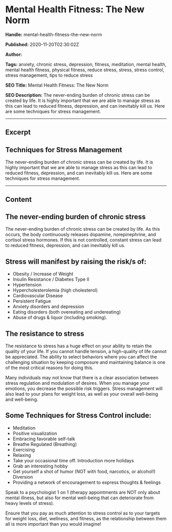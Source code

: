 # Mental Health Fitness: The New Norm

**Handle:** mental-health-fitness-the-new-norm

**Published:** 2020-11-20T02:30:02Z

**Author:**  

**Tags:** anxiety, chronic stress, depression, fitness, meditation, mental health, mental health fitness, physical fitness, reduce stress, stress, stress control, stress management, tips to reduce stress

**SEO Title:** Mental Health Fitness: The New Norm 

**SEO Description:** The never-ending burden of chronic stress can be created by life. It is highly important that we are able to manage stress as this can lead to reduced fitness, depression, and can inevitably kill us. Here are some techniques for stress management.

---

## Excerpt

## Techniques for Stress Management

The never-ending burden of chronic stress can be created by life. It is highly important that we are able to manage stress as this can lead to reduced fitness, depression, and can inevitably kill us. Here are some techniques for stress management.

---

## Content

## The never-ending burden of chronic stress

The never-ending burden of chronic stress can be created by life. As this occurs, the body continuously releases dopamine, norepinephrine, and cortisol stress hormones. If this is not controlled, constant stress can lead to reduced fitness, depression, and can inevitably kill us.

## Stress will manifest by raising the risk/s of:

- Obesity / Increase of Weight
- Insulin Resistance / Diabetes Type II
- Hypertension
- Hypercholesterolemia (high cholesterol)
- Cardiovascular Disease
- Persistent Fatigue
- Anxiety disorders and depression
- Eating disorders (both overeating and undereating)
- Abuse of drugs & liquor (including smoking).

## The resistance to stress

The resistance to stress has a huge effect on your ability to retain the quality of your life. If you cannot handle tension, a high-quality of life cannot be appreciated. The ability to select behaviors where you can affect the challenging situation by keeping composure and maintaining balance is one of the most critical reasons for doing this.

Many individuals may not know that there is a clear association between stress regulation and modulation of desires. When you manage your emotions, you decrease the possible risk triggers. Stress management will also lead to your plans for weight loss, as well as your overall well-being and well-being.

## Some Techniques for Stress Control include:

- Meditation
- Positive visualization
- Embracing favorable self-talk
- Breathe Regulated (Breathing)
- Exercising
- Relaxing
- Take your occasional time off. Introduction more holidays
- Grab an interesting hobby
- Get yourself a shot of humor (NOT with food, narcotics, or alcohol!) Diversion
- Providing a network of encouragement to express thoughts & feelings

Speak to a psychologist 1 on 1 (therapy appointments are NOT only about mental illness, but also for mental well-being that can deteriorate from heavy levels of stress).

Ensure that you pay as much attention to stress control as to your targets for weight loss, diet, wellness, and fitness, as the relationship between them all is more important than you would imagine!


